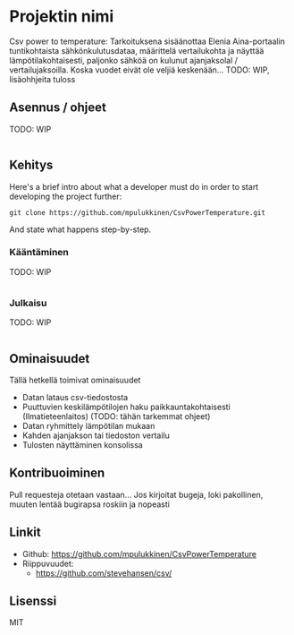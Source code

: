 ﻿# Projektin nimi

Csv power to temperature: Tarkoituksena sisäänottaa Elenia Aina-portaalin tuntikohtaista sähkönkulutusdataa, määrittelä vertailukohta ja näyttää lämpötilakohtaisesti, paljonko sähköä on kulunut ajanjaksolal / vertailujaksoilla. 
Koska vuodet eivät ole veljiä keskenään...
TODO: WIP, lisäohhjeita tuloss

## Asennus / ohjeet

TODO: WIP

```shell

```

## Kehitys

Here's a brief intro about what a developer must do in order to start developing
the project further:

```shell
git clone https://github.com/mpulukkinen/CsvPowerTemperature.git

```

And state what happens step-by-step.

### Kääntäminen

TODO: WIP

```shell

```

### Julkaisu

TODO: WIP

```shell

```

## Ominaisuudet

Tällä hetkellä toimivat ominaisuudet
* Datan lataus csv-tiedostosta
* Puuttuvien keskilämpötilojen haku paikkauntakohtaisesti (Ilmatieteenlaitos) (TODO: tähän tarkemmat ohjeet)
* Datan ryhmittely lämpötilan mukaan
* Kahden ajanjakson tai tiedoston vertailu
* Tulosten näyttäminen konsolissa

## Kontribuoiminen

Pull requesteja otetaan vastaan...
Jos kirjoitat bugeja, loki pakollinen, muuten lentää bugirapsa roskiin ja nopeasti

## Linkit

- Github: https://github.com/mpulukkinen/CsvPowerTemperature
- Riippuvuudet:
  - https://github.com/stevehansen/csv/


## Lisenssi

MIT
